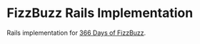 # FizzBuzz Rails Implementation

Rails implementation for [366 Days of FizzBuzz](http://366daysoffizzbuzz.blogspot.com).


